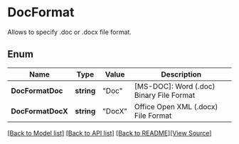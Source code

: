 # DocFormat
Allows to specify .doc or .docx file format.

## Enum
Name | Type | Value | Description
------------ | ------------- | ------------- | -------------
**DocFormatDoc** | **string** | "Doc" | [MS-DOC]: Word (.doc) Binary File Format
**DocFormatDocX** | **string** | "DocX" | Office Open XML (.docx) File Format

[[Back to Model list]](../README.md#documentation-for-models) [[Back to API list]](../README.md#documentation-for-api-endpoints) [[Back to README]](../README.md)[[View Source]](../doc_format.go)


